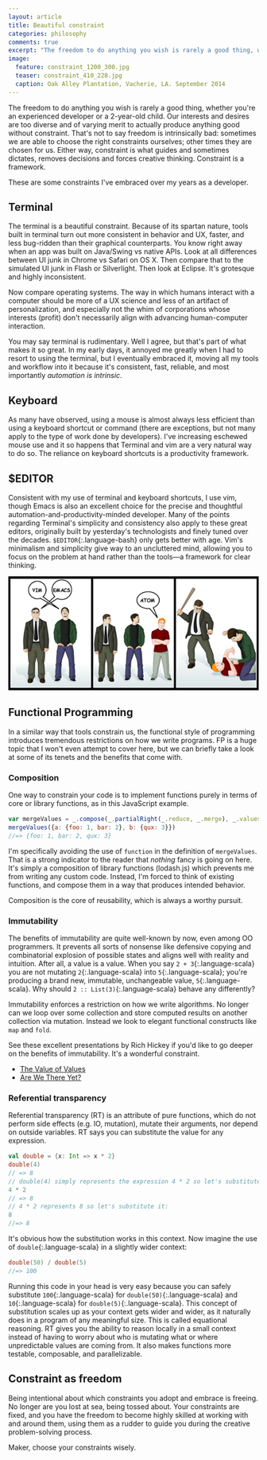 ```yaml
---
layout: article
title: Beautiful constraint
categories: philosophy
comments: true
excerpt: "The freedom to do anything you wish is rarely a good thing, whether you're an experienced developer or a 2-year-old child"
image:
  feature: constraint_1200_300.jpg
  teaser: constraint_410_228.jpg
  caption: Oak Alley Plantation, Vacherie, LA. September 2014
---
```


The freedom to do anything you wish is rarely a good thing, whether you're an
experienced developer or a 2-year-old child. Our interests and desires are too
diverse and of varying merit to actually produce anything good without
constraint. That's not to say freedom is intrinsically bad: sometimes we are
able to choose the right constraints ourselves; other times they are chosen for
us. Either way, constraint is what guides and sometimes dictates, removes
decisions and forces creative thinking. Constraint is a framework.

These are some constraints I've embraced over my years as a developer.

## Terminal

The terminal is a beautiful constraint. Because of its spartan nature, tools
built in terminal turn out more consistent in behavior and UX, faster, and less
bug-ridden than their graphical counterparts. You know right away when an app
was built on Java/Swing vs native APIs. Look at all differences between UI junk
in Chrome vs Safari on OS X. Then compare that to the simulated UI junk in Flash
or Silverlight. Then look at Eclipse. It's grotesque and highly inconsistent.

Now compare operating systems. The way in which humans interact with a computer
should be more of a UX science and less of an artifact of personalization, and
especially not the whim of corporations whose interests (profit) don't
necessarily align with advancing human-computer interaction.

You may say terminal is rudimentary. Well I agree, but that's part of what makes
it so great. In my early days, it annoyed me greatly when I had to resort to
using the terminal, but I eventually embraced it, moving all my tools and
workflow into it because it's consistent, fast, reliable, and most importantly
*automation is intrinsic*.

## Keyboard

As many have observed, using a mouse is almost always less efficient than using
a keyboard shortcut or command (there are exceptions, but not many apply to the
type of work done by developers). I've increasing eschewed mouse use and it
so happens that Terminal and vim are a very natural way to do so. The reliance
on keyboard shortcuts is a productivity framework.

## $EDITOR

Consistent with my use of terminal and keyboard shortcuts, I use vim, though
Emacs is also an excellent choice for the precise and thoughtful
automation-and-productivity-minded developer. Many of the points regarding
Terminal's simplicity and consistency also apply to these great editors,
originally built by yesterday's technologists and finely tuned over the decades.
`$EDITOR`{:.language-bash} only gets better with age. Vim's minimalism and
simplicity give way to an uncluttered mind, allowing you to focus on the problem
at hand rather than the tools—a framework for clear thinking.

<img src="/images/vim_emacs.png" alt="Vim and Emacs vs Atom" />


## Functional Programming

In a similar way that tools constrain us, the functional style of programming
introduces tremendous restrictions on how we write programs. FP is a huge topic
that I won't even attempt to cover here, but we can briefly take a look at some
of its tenets and the benefits that come with.

### Composition

One way to constrain your code is to implement functions purely in terms of core
or library functions, as in this JavaScript example.

```javascript
var mergeValues = _.compose(_.partialRight(_.reduce, _.merge), _.values)
mergeValues({a: {foo: 1, bar: 2}, b: {qux: 3}})
//=> {foo: 1, bar: 2, qux: 3}
```

I'm specifically avoiding the use of `function` in the definition of
`mergeValues`. That is a strong indicator to the reader that *nothing* fancy is
going on here. It's simply a composition of library functions (lodash.js) which
prevents me from writing any custom code. Instead, I'm forced to think of
existing functions, and compose them in a way that produces intended behavior.

Composition is the core of reusability, which is always a worthy pursuit.

### Immutability

The benefits of immutability are quite well-known by now, even among OO
programmers. It prevents all sorts of nonsense like defensive copying and
combinatorial explosion of possible states and aligns well with reality and
intuition. After all, a value is a value. When you say `2 + 3`{:.language-scala}
you are not mutating `2`{:.language-scala} into `5`{:.language-scala}; you're
producing a brand new, immutable, unchangeable value, `5`{:.language-scala}. Why
should `2 :: List(3)`{:.language-scala} behave any differently?

Immutability enforces a restriction on how we write algorithms. No longer can we
loop over some collection and store computed results on another collection via
mutation. Instead we look to elegant functional constructs like `map` and
`fold`.

See these excellent presentations by Rich Hickey if you'd like to go deeper on
the benefits of immutability. It's a wonderful constraint.

- [The Value of Values](http://www.infoq.com/presentations/Value-Values)
- [Are We There Yet?](http://www.infoq.com/presentations/Are-We-There-Yet-Rich-Hickey)


### Referential transparency

Referential transparency (RT) is an attribute of pure functions, which do not
perform side effects (e.g. IO, mutation), mutate their arguments, nor depend on
outside variables. RT says you can substitute the value for any expression.

```scala
val double = {x: Int => x * 2}
double(4)
// => 8
// double(4) simply represents the expression 4 * 2 so let's substitute it:
4 * 2
// => 8
// 4 * 2 represents 8 so let's substitute it:
8
//=> 8
```

It's obvious how the substitution works in this context. Now imagine the use of
`double`{:.language-scala} in a slightly wider context:

```scala
double(50) / double(5)
//=> 100
```

Running this code in your head is very easy because you can safely substitute
`100`{:.language-scala} for `double(50)`{:.language-scala} and
`10`{:.language-scala} for `double(5)`{:.language-scala}. This concept of
substitution scales up as your context gets wider and wider, as it naturally
does in a program of any meaningful size. This is called equational reasoning.
RT gives you the ability to reason locally in a small context instead of having
to worry about who is mutating what or where unpredictable values are coming
from. It also makes functions more testable, composable, and parallelizable.


## Constraint as freedom

Being intentional about which constraints you adopt and embrace is freeing. No
longer are you lost at sea, being tossed about. Your constraints are fixed, and
you have the freedom to become highly skilled at working with and around them,
using them as a rudder to guide you during the creative problem-solving process.

Maker, choose your constraints wisely.

